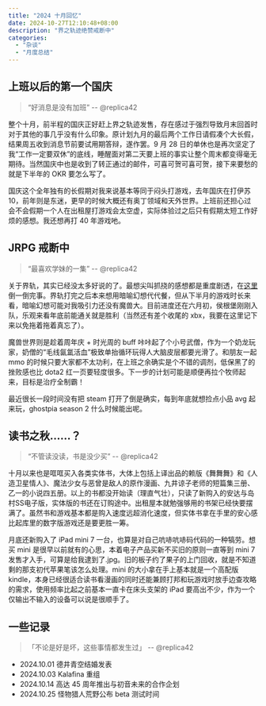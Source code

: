 ```yaml
---
title: "2024 十月回忆"
date: 2024-10-27T12:10:48+08:00
description: "界之轨迹绝赞戒断中"
categories:
  - "杂谈"
  - "月度总结"
---
```


## 上班以后的第一个国庆

> “好消息是没有加班” -- @replica42

整个十月，前半程的国庆正好赶上界之轨迹发售，存在感过于强烈导致月末回首时对于其他的事几乎没有什么印象。原计划九月的最后两个工作日请假凑个大长假，结果周五收到消息节前要试用期答辩，遂作罢。9 月 28 日的单休也是再次坚定了我“工作一定要双休”的底线，睡醒面对第二天要上班的事实让整个周末都变得毫无期待。当然国庆中也是收到了转正通过的邮件，可喜可贺可喜可贺，接下来要愁的就是下半年的 OKR 要怎么写了。

国庆这个全年独有的长假期对我来说基本等同于闷头打游戏，去年国庆在打伊苏 10，前年则是东迷，更早的时候大概还有奥丁领域和天外世界。上班前还担心过会不会假期一个人在出租屋打游戏会太空虚，实际体验过之后只有假期太短工作好烦的感想。我还想再打 40 年游戏吔。

## JRPG 戒断中

> “最喜欢学妹的一集” -- @replica42

关于界轨，其实已经没太多好说的了。最想尖叫抓挠的感想都是重度剧透，在[这里](https://replica-42.github.io/2024/10/kai-no-kiseki/)倒一倒完事。界轨打完之后本来想用暗喻幻想代代餐，但从下半月的游戏时长来看，暗喻幻想可能对我吸引力还没有魔兽大。目前进度还在六月初，侯根堡刚刚入队，乐观来看年底前能通关就是胜利（当然还有差个收尾的 xbx，我要在这里记下来以免拖着拖着真忘了）。

魔兽世界则是趁着周年庆 + 时光周的 buff 咔咔起了个小号武僧，作为一个奶龙玩家，奶僧的“毛线氤氲活血”极致单抬循环玩得人大脑皮层都要光滑了。和朋友一起 mmo 的时候只要大家都不太功利，在上班之余确实是个不错的调剂，低保黑了的挫败感也比 dota2 红一页要轻度很多。下一步的计划可能是顺便再拉个牧师起来，目标是治疗全制霸！

最近很长一段时间没有把 steam 打开了倒是确实，每到年底就想捡点小品 avg 起来玩，ghostpia season 2 什么时候能出呢。

## 读书之秋……？

> “不管读没读，书是没少买” -- @replica42

十月以来也是哐哐买入各类实体书，大体上包括上译出品的赖版《舞舞舞》和《人造卫星情人》、魔法少女与恶曾是敌人的原作漫画、九井谅子老师的短篇集三册、乙一的小说四五册。以上的书都没开始读（理直气壮），只读了新购入的安达与岛村SS电子版，实体版的书还在订购途中。出租屋本就勉强够用的书架已经快要摆满了。虽然书和游戏基本都是购入速度远超消化速度，但实体书拿在手里的安心感比起库里的数字版游戏还是要更胜一筹。

月底还新购入了 iPad mini 7 一台，也算是对自己吭哧吭哧码代码的一种犒劳。想买 mini 是很早以前就有的心思，本着电子产品买新不买旧的原则一直等到 mini 7 发售才入手，可算是给我逮到了.jpg。旧的板子约了果子的上门回收，就是不知道剩的那支初代苹果笔该怎么处理。mini 的大小拿在手上基本就是一个高配版 kindle，本身已经很适合读书看漫画的同时还能兼顾打邦和玩游戏时放手边查攻略的需求，使用频率比起之前基本一直卡在床头支架的 iPad 要高出不少，作为一个仅输出不输入的设备可以说是很顺手了。

## 一些记录

> 「不论是好是坏，这些事情都发生过」 -- @replica42

* 2024.10.01 德井青空结婚发表
* 2024.10.03 Kalafina 重组
* 2024.10.14 高达 45 周年推出与初音未来的合作企划
* 2024.10.25 怪物猎人荒野公布 beta 测试时间
